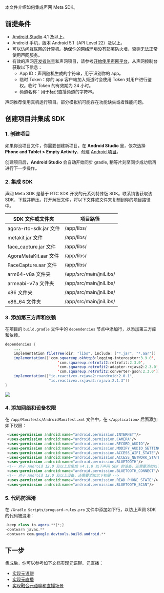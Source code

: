 本文件介绍如何集成声网 Meta SDK。

## 前提条件

- [Android Studio](https://developer.android.com/studio/) 4.1 及以上。
- Android 手机，版本 Android 5.1（API Level 22）及以上。
- 可以访问互联网的计算机。确保你的网络环境没有部署防火墙，否则无法正常使用声网服务。
- 有效的声网[开发者账号](https://docs.agora.io/cn/Agora%20Platform/sign_in_and_sign_up)和声网项目，请参考[开始使用声网平台](https://docs.agora.io/cn/Agora%20Platform/get_appid_token?platform=All%20Platforms)，从声网控制台获取以下信息：
  - App ID：声网随机生成的字符串，用于识别你的 app。
  - 临时 Token：你的 app 客户端加入频道时会使用 Token 对用户进行鉴权。临时 Token 的有效期为 24 小时。
  - 频道名称：用于标识直播频道的字符串。

<div class="alert note">声网推荐使用真机运行项目。部分模拟机可能存在功能缺失或者性能问题。</div>

## 创建项目并集成 SDK

### 1. 创建项目

如果你没项目文件，你需要创建新项目。在 **Android Studio** 里，依次选择 **Phone and Tablet > Empty Activity**，创建 [Android 项目](https://developer.android.com/studio/projects/create-project)。

<div class="alert note">创建项目后，<b>Android Studio</b> 会自动开始同步 gradle, 稍等片刻至同步成功后再进行下一步操作。</div>

### 2. 集成 SDK

声网 Meta SDK 是基于 RTC SDK 开发的元系列特殊版 SDK。联系销售获取该 SDK，下载并解压。打开解压文件，将以下文件或文件夹复制到你的项目路径中。

|  SDK 文件或文件夹      |  项目路径       |
|----------|--------|
| agora-rtc-sdk.jar 文件       |/app/libs/         |
| metakit.jar 文件       | /app/libs/        |
| face_capture.jar 文件       | /app/libs/        |
| AgoraMetaKit.aar 文件       | /app/libs/        |
| FaceCapture.aar 文件       | /app/libs/        |
| arm64-v8a 文件夹       | /app/src/main/jniLibs/        |
| armeabi-v7a 文件夹       | /app/src/main/jniLibs/        |
| x86 文件夹       | /app/src/main/jniLibs/        |
| x86_64 文件夹               | /app/src/main/jniLibs/                   |

### 3. 添加第三方库和依赖

在项目的 `build.gradle` 文件中的 `dependencies` 节点中添加行，以添加第三方库和依赖。

```java
dependencies {
    ...
    implementation fileTree(dir: "libs", include: ["*.jar", "*.aar"])
    implementation(['com.squareup.okhttp3:logging-interceptor:3.9.0',
                        'com.squareup.retrofit2:retrofit:2.3.0',
                        'com.squareup.retrofit2:adapter-rxjava2:2.3.0',
                        'com.squareup.retrofit2:converter-gson:2.3.0'])
    implementation(["io.reactivex.rxjava2:rxandroid:2.0.1",
                    "io.reactivex.rxjava2:rxjava:2.1.3"])
}
```

![](https://web-cdn.agora.io/docs-files/1687674307175)

### 4. 添加网络和设备权限

在 `/app/Manifests/AndroidManifest.xml` 文件中，在 `</application>` 后面添加如下权限：

```xml
 <uses-permission android:name="android.permission.INTERNET"/>
 <uses-permission android:name="android.permission.CAMERA"/>
 <uses-permission android:name="android.permission.RECORD_AUDIO"/>
 <uses-permission android:name="android.permission.MODIFY_AUDIO_SETTINGS"/>
 <uses-permission android:name="android.permission.ACCESS_WIFI_STATE"/>
 <uses-permission android:name="android.permission.ACCESS_NETWORK_STATE"/>
 <uses-permission android:name="android.permission.BLUETOOTH"/>
 <!-- 对于 Android 12.0 及以上且集成 v4.1.0 以下声网 SDK 的设备，还需要添加以下权限 -->
 <uses-permission android:name="android.permission.BLUETOOTH_CONNECT"/>
 <!-- 对于 Android 12.0 及以上设备，还需要添加以下权限 -->
 <uses-permission android:name="android.permission.READ_PHONE_STATE"/>
 <uses-permission android:name="android.permission.BLUETOOTH_SCAN"/>
```

### 5. 代码防混淆

在 `/Gradle Scripts/proguard-rules.pro` 文件中添加如下行，以防止声网 SDK 的代码被混淆：

```java
-keep class io.agora.**{*;}
-dontwarn javax.**
-dontwarn com.google.devtools.build.android.**
```

## 下一步

集成后，你可以参考如下文档实现元语聊、元直播：
- [实现元语聊](./integration_metachat_android)
- [实现元直播](./integration_metalive_android)
- [实现融合元语聊和直播场景](./integration_mixed_android)